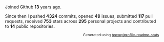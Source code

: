 Joined Github **13** years ago.

Since then I pushed **4324** commits, opened **49** issues, submitted **117** pull requests, received **753** stars across **295** personal projects and contributed to **14** public repositories.

<p align="right"><sub>Generated using <a href="https://github.com/marketplace/actions/profile-readme-stats">teoxoy/profile-readme-stats</a></sub></p>
